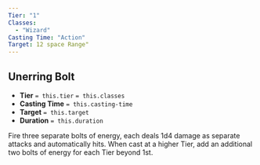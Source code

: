 ```yaml
---
Tier: "1"
Classes:
  - "Wizard"
Casting Time: "Action"
Target: 12 space Range"
---
```

## Unerring Bolt
- **Tier** `= this.tier` `= this.classes`
- **Casting Time** `= this.casting-time`
- **Target** `= this.target`
- **Duration** `= this.duration`

Fire three separate bolts of energy, each deals 1d4 damage as separate attacks and automatically hits. When cast at a higher Tier, add an additional two bolts of energy for each Tier beyond 1st.